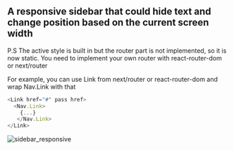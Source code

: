 ## A responsive sidebar that could hide text and  change position based on the current screen width

P.S The active style is built in but the router part is not implemented, so it is now static. You need to implement your own router with
react-router-dom or next/router

For example, you can use Link from next/router or react-router-dom and wrap Nav.Link with that

```js
<Link href="#" pass href>
  <Nav.Link>
    {...}
   </Nav.Link>
</Link>
```

![sidebar_responsive](https://user-images.githubusercontent.com/18433596/152635339-7ee88878-7685-4b53-b22a-ca2c1f585857.gif)
